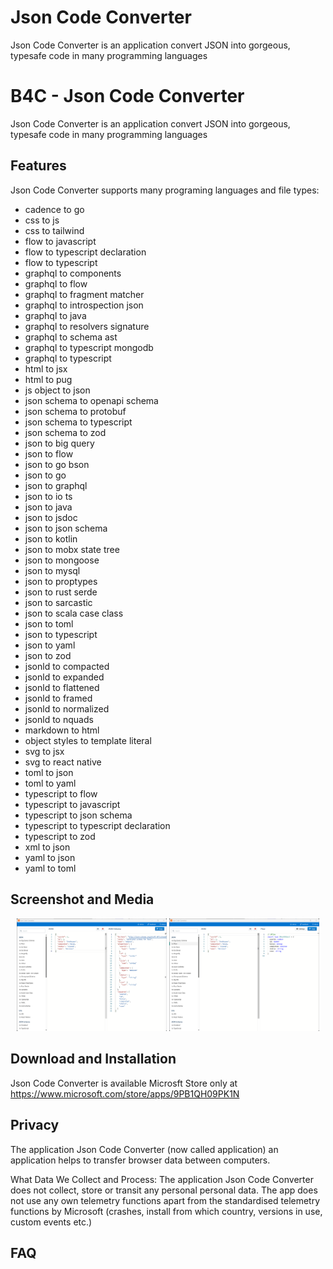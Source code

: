 # Json Code Converter
Json Code Converter is an application convert JSON into gorgeous, typesafe code in many programming languages


# B4C - Json Code Converter
Json Code Converter is an application convert JSON into gorgeous, typesafe code in many programming languages


## Features
Json Code Converter supports many programing languages and file types:
 - cadence to go
 - css to js
 - css to tailwind
 - flow to javascript
 - flow to typescript declaration
 - flow to typescript
 - graphql to components
 - graphql to flow
 - graphql to fragment matcher
 - graphql to introspection json
 - graphql to java
 - graphql to resolvers signature
 - graphql to schema ast
 - graphql to typescript mongodb
 - graphql to typescript
 - html to jsx
 - html to pug
 - js object to json
 - json schema to openapi schema
 - json schema to protobuf
 - json schema to typescript
 - json schema to zod
 - json to big query
 - json to flow
 - json to go bson
 - json to go
 - json to graphql
 - json to io ts
 - json to java
 - json to jsdoc
 - json to json schema
 - json to kotlin
 - json to mobx state tree
 - json to mongoose
 - json to mysql
 - json to proptypes
 - json to rust serde
 - json to sarcastic
 - json to scala case class
 - json to toml
 - json to typescript
 - json to yaml
 - json to zod
 - jsonld to compacted
 - jsonld to expanded
 - jsonld to flattened
 - jsonld to framed
 - jsonld to normalized
 - jsonld to nquads
 - markdown to html
 - object styles to template literal
 - svg to jsx
 - svg to react native
 - toml to json
 - toml to yaml
 - typescript to flow
 - typescript to javascript
 - typescript to json schema
 - typescript to typescript declaration
 - typescript to zod
 - xml to json
 - yaml to json
 - yaml to toml
  
## Screenshot and Media
<p align="center">
<img src="screenshots/1.PNG" alt="B4C - JsonCodeConverter screentshot" width="240" /> 
<img src="screenshots/2.PNG" alt="B4C - JsonCodeConverter screentshot" width="240" /> 
</p>

## Download and Installation
Json Code Converter is available Microsft Store only at https://www.microsoft.com/store/apps/9PB1QH09PK1N

## Privacy
The application Json Code Converter (now called application) an application helps to transfer browser data between computers.

What Data We Collect and Process: The application Json Code Converter does not collect, store or transit any personal personal data. 
The app does not use any own telemetry functions apart from the standardised telemetry functions by Microsoft (crashes, install from which country, versions in use, custom events etc.)

## FAQ
